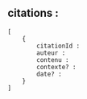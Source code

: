 ## citations :
    [
        {
            citationId :
            auteur : 
            contenu :
            contexte? :
            date? :
        }
    ]